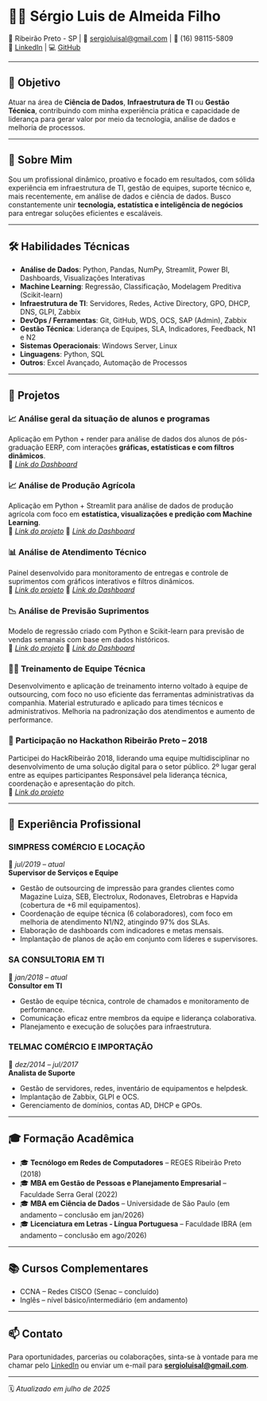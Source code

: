 # 👨‍💼 Sérgio Luis de Almeida Filho

📍 Ribeirão Preto - SP | 📧 sergioluisal@gmail.com | 📱 (16) 98115-5809  
🔗 [LinkedIn](https://www.linkedin.com/in/sérgio-luis-de-almeida-fh-810754a7) | 💻 [GitHub](https://github.com/sergioluisal)

---

## 🎯 Objetivo

Atuar na área de **Ciência de Dados**, **Infraestrutura de TI** ou **Gestão Técnica**, contribuindo com minha experiência prática e capacidade de liderança para gerar valor por meio da tecnologia, análise de dados e melhoria de processos.

---

## 🧠 Sobre Mim

Sou um profissional dinâmico, proativo e focado em resultados, com sólida experiência em infraestrutura de TI, gestão de equipes, suporte técnico e, mais recentemente, em análise de dados e ciência de dados. Busco constantemente unir **tecnologia, estatística e inteligência de negócios** para entregar soluções eficientes e escaláveis.

---

## 🛠️ Habilidades Técnicas

- **Análise de Dados**: Python, Pandas, NumPy, Streamlit, Power BI, Dashboards, Visualizações Interativas
- **Machine Learning**: Regressão, Classificação, Modelagem Preditiva (Scikit-learn)
- **Infraestrutura de TI**: Servidores, Redes, Active Directory, GPO, DHCP, DNS, GLPI, Zabbix
- **DevOps / Ferramentas**: Git, GitHub, WDS, OCS, SAP (Admin), Zabbix
- **Gestão Técnica**: Liderança de Equipes, SLA, Indicadores, Feedback, N1 e N2
- **Sistemas Operacionais**: Windows Server, Linux
- **Linguagens**: Python, SQL
- **Outros**: Excel Avançado, Automação de Processos

---

## 📂 Projetos

### 📈 Análise geral da situação de alunos e programas
Aplicação em Python + render para análise de dados dos alunos de pós-graduação EERP, com interações **gráficas, estatísticas e com filtros dinâmicos**.    
🔗 *[Link do Dashboard](https://dashboard-advanced.onrender.com/)*

### 📈 Análise de Produção Agrícola
Aplicação em Python + Streamlit para análise de dados de produção agrícola com foco em **estatística, visualizações e predição com Machine Learning**.    
🔗 *[Link do projeto](https://github.com/sergioluisal/producao-agricola)*
🔗 *[Link do Dashboard](https://appucaoagricolademostrativo-2zrbpreeoafdlmscbpeoqf.streamlit.app/)*

### 📊 Análise de Atendimento Técnico
Painel desenvolvido para monitoramento de entregas e controle de suprimentos com gráficos interativos e filtros dinâmicos.                           
🔗 *[Link do projeto](https://github.com/sergioluisal/dashboard-atendimento)*
🔗 *[Link do Dashboard](https://dashboard-atendimento-fzkhepj9unk9xcbzzbqtih.streamlit.app/)*

### 📉 Análise de Previsão Suprimentos
Modelo de regressão criado com Python e Scikit-learn para previsão de vendas semanais com base em dados históricos.                                 
🔗 *[Link do projeto](https://github.com/sergioluisal/dashboard-suprimentos )*
🔗 *[Link do Dashboard](https://dashboard-suprimentos-bvs953aamyzqewp5x8jja9.streamlit.app/)*

### 🧑‍🏫 Treinamento de Equipe Técnica
Desenvolvimento e aplicação de treinamento interno voltado à equipe de outsourcing, com foco no uso eficiente das ferramentas administrativas da companhia.
Material estruturado e aplicado para times técnicos e administrativos.
Melhoria na padronização dos atendimentos e aumento de performance.

### 🥈 Participação no Hackathon Ribeirão Preto – 2018
Participei do HackRibeirão 2018, liderando uma equipe multidisciplinar no desenvolvimento de uma solução digital para o setor público.
2º lugar geral entre as equipes participantes
Responsável pela liderança técnica, coordenação e apresentação do pitch.                                                                             
🔗 *[Link do projeto](https://hackribeirao-5373.devpost.com/)*

---

## 💼 Experiência Profissional

### **SIMPRESS COMÉRCIO E LOCAÇÃO**  
📅 *jul/2019 – atual*  
**Supervisor de Serviços e Equipe**  
- Gestão de outsourcing de impressão para grandes clientes como Magazine Luiza, SEB, Electrolux, Rodonaves, Eletrobras e Hapvida (cobertura de +6 mil equipamentos).  
- Coordenação de equipe técnica (6 colaboradores), com foco em melhoria de atendimento N1/N2, atingindo 97% dos SLAs.  
- Elaboração de dashboards com indicadores e metas mensais.  
- Implantação de planos de ação em conjunto com líderes e supervisores.

### **SA CONSULTORIA EM TI**  
📅 *jan/2018 – atual*  
**Consultor em TI**  
- Gestão de equipe técnica, controle de chamados e monitoramento de performance.  
- Comunicação eficaz entre membros da equipe e liderança colaborativa.  
- Planejamento e execução de soluções para infraestrutura.

### **TELMAC COMÉRCIO E IMPORTAÇÃO**  
📅 *dez/2014 – jul/2017*  
**Analista de Suporte**  
- Gestão de servidores, redes, inventário de equipamentos e helpdesk.  
- Implantação de Zabbix, GLPI e OCS.  
- Gerenciamento de domínios, contas AD, DHCP e GPOs.

---

## 🎓 Formação Acadêmica

- 🎓 **Tecnólogo em Redes de Computadores** – REGES Ribeirão Preto (2018)
- 🎓 **MBA em Gestão de Pessoas e Planejamento Empresarial** – Faculdade Serra Geral (2022)
- 🎓 **MBA em Ciência de Dados** – Universidade de São Paulo (em andamento – conclusão em jan/2026)
- 🎓 **Licenciatura em Letras - Língua Portuguesa** – Faculdade IBRA (em andamento – conclusão em ago/2026)

---

## 📚 Cursos Complementares

- CCNA – Redes CISCO (Senac – concluído)
- Inglês – nível básico/intermediário (em andamento)

---

## 📫 Contato

Para oportunidades, parcerias ou colaborações, sinta-se à vontade para me chamar pelo [LinkedIn](https://www.linkedin.com/in/sérgio-luis-de-almeida-fh-810754a7) ou enviar um e-mail para **sergioluisal@gmail.com**.

---

🗓️ *Atualizado em julho de 2025*

